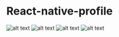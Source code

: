 # React-native-profile

![alt text](https://user-images.githubusercontent.com/31764710/57196504-a3bf4480-6f87-11e9-9343-ff06c5c13173.JPG)
![alt text](https://user-images.githubusercontent.com/31764710/57196506-a5890800-6f87-11e9-845f-2ecf4ae0f589.JPG)
![alt text](ttps://user-images.githubusercontent.com/31764710/57196509-a7eb6200-6f87-11e9-813c-b060d87dddd5.JPG)
![alt text](https://user-images.githubusercontent.com/31764710/57196508-a7eb6200-6f87-11e9-9646-666efcdf908f.JPG)
